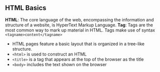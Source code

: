 ## HTML Basics 

**HTML**: The core language of the web, encompassing the information and structure of a website, is HyperText Markup Language.
**Tag**: Tags are the most common way to mark up material in HTML. Tags make use of syntax `<tagname>content</tagname>`
  - HTML pages feature a basic layout that is organized in a tree-like structure.
  - `<html>` is used to construct an HTML 
  - `<title>` is a tag that appears at the top of the browser as the title
  - `<body>` includes the text shown on the browser
